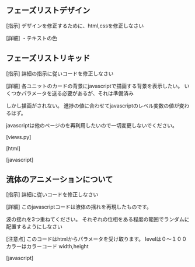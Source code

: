 ## フェーズリストデザイン
[指示]
デザインを修正するために、html,cssを修正しなさい

[詳細]
・テキストの色


## フェーズリストリキッド
[指示]
詳細の指示に従いコードを修正しなさい

[詳細]
各ユニットのカードの背景にjavascriptで描画する背景を表示したい。
いくつかパラメータを送る必要があるが、それは準備済み

しかし描画がされない。
進捗の値に合わせてjavascriptのレベル変数の値が変わるはず。

javascriptは他のページのを再利用したいので一切変更しないでください。

[views.py]

[html]

[javascript]

## 流体のアニメーションについて
[指示]
詳細に従いコードを修正しなさい

[詳細]
このjavascriptコードは液体の揺れを再現したものです。

波の揺れを3つ重ねてください。
それぞれの位相をある程度の範囲でランダムに配置するようにしなさい

[注意点]
このコードはhtmlからパラメータを受け取ります。
levelは０～１００
カラーはカラーコード
width,height

[javascript]